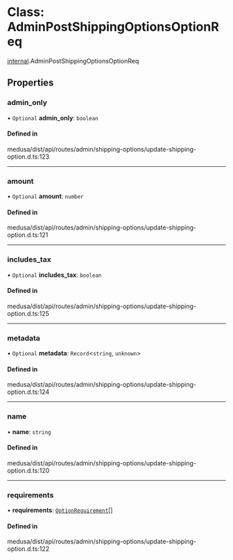 # Class: AdminPostShippingOptionsOptionReq

[internal](../modules/internal-23.md).AdminPostShippingOptionsOptionReq

## Properties

### admin\_only

• `Optional` **admin\_only**: `boolean`

#### Defined in

medusa/dist/api/routes/admin/shipping-options/update-shipping-option.d.ts:123

___

### amount

• `Optional` **amount**: `number`

#### Defined in

medusa/dist/api/routes/admin/shipping-options/update-shipping-option.d.ts:121

___

### includes\_tax

• `Optional` **includes\_tax**: `boolean`

#### Defined in

medusa/dist/api/routes/admin/shipping-options/update-shipping-option.d.ts:125

___

### metadata

• `Optional` **metadata**: `Record`<`string`, `unknown`\>

#### Defined in

medusa/dist/api/routes/admin/shipping-options/update-shipping-option.d.ts:124

___

### name

• **name**: `string`

#### Defined in

medusa/dist/api/routes/admin/shipping-options/update-shipping-option.d.ts:120

___

### requirements

• **requirements**: [`OptionRequirement`](internal-23.OptionRequirement-1.md)[]

#### Defined in

medusa/dist/api/routes/admin/shipping-options/update-shipping-option.d.ts:122
